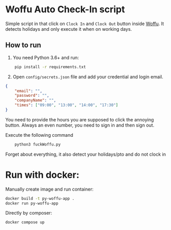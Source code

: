 # Woffu Auto Check-In script

Simple script in that click on `Clock In` and `Clock Out` button inside [Woffu](https://www.woffu.com/en). It detects holidays and only execute it when on working days.


## How to run

1. You need Python 3.6+ and run:
```bash
    pip install -r requirements.txt
```
2. Open `config/secrets.json` file and add your credential and login email.

```json
{
    "email": "",
    "password": "",
    "companyName": "",
    "times": ["09:00", "13:00", "14:00", "17:30"]
}
```
You need to provide the hours you are supposed to click the annoying button. Always an even number, you need to sign in and then sign out.

Execute the following command
```bash
    python3 fuckWoffu.py
```

Forget about everything, it also detect your holidays/pto and do not clock in

# Run with docker:

Manually create image and run container:
```sh
docker build -t py-woffu-app .
docker run py-woffu-app
```

Directly by composer:
```sh
docker compose up
```